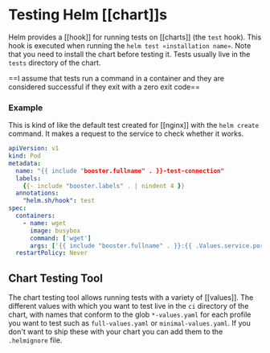 # Testing Helm [[chart]]s
Helm provides a [[hook]] for running tests on [[charts]] (the `test` hook). This hook is executed when running the `helm test «installation name»`. Note that you need to install the chart before testing it. Tests usually live in the `tests` directory of the chart.

==I assume that tests run a command in a container and they are considered successful if they exit with a zero exit code==

### Example
This is kind of like the default test created for [[nginx]] with the `helm create` command. It makes a request to the service to check whether it works.

```yaml
apiVersion: v1
kind: Pod
metadata:
  name: "{{ include "booster.fullname" . }}-test-connection"
  labels:
    {{- include "booster.labels" . | nindent 4 }}
  annotations:
    "helm.sh/hook": test
spec:
  containers:
    - name: wget
      image: busybox
      command: ['wget']
      args: ['{{ include "booster.fullname" . }}:{{ .Values.service.port }}']
  restartPolicy: Never
```

## Chart Testing Tool
The chart testing tool allows running tests with a variety of [[values]]. The different values with which you want to test live in the `ci` directory of the chart, with names that conform to the glob `*-values.yaml` for each profile you want to test such as `full-values.yaml` or `minimal-values.yaml`. If you don't want to ship these with your chart you can add them to the `.helmignore` file.
